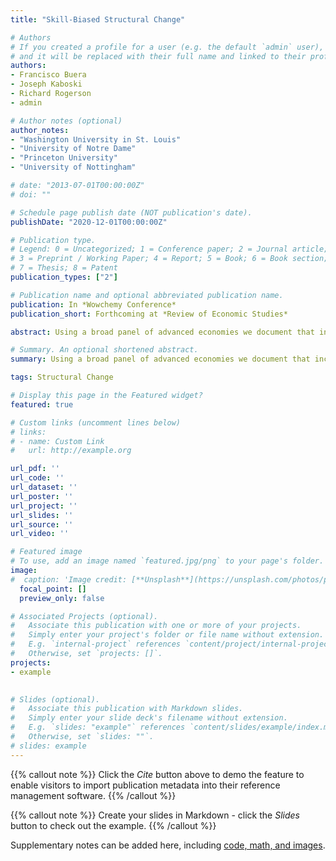 ```yaml
---
title: "Skill-Biased Structural Change"

# Authors
# If you created a profile for a user (e.g. the default `admin` user), write the username (folder name) here 
# and it will be replaced with their full name and linked to their profile.
authors:
- Francisco Buera
- Joseph Kaboski
- Richard Rogerson
- admin

# Author notes (optional)
author_notes:
- "Washington University in St. Louis"
- "University of Notre Dame"
- "Princeton University"
- "University of Nottingham"

# date: "2013-07-01T00:00:00Z"
# doi: ""

# Schedule page publish date (NOT publication's date).
publishDate: "2020-12-01T00:00:00Z"

# Publication type.
# Legend: 0 = Uncategorized; 1 = Conference paper; 2 = Journal article;
# 3 = Preprint / Working Paper; 4 = Report; 5 = Book; 6 = Book section;
# 7 = Thesis; 8 = Patent
publication_types: ["2"]

# Publication name and optional abbreviated publication name.
publication: In *Wowchemy Conference*
publication_short: Forthcoming at *Review of Economic Studies*

abstract: Using a broad panel of advanced economies we document that increases in GDP per capita are associated with a systematic shift in the composition of value added to sectors that are intensive in high-skill labor, a process we label as skill-biased structural change. It follows that further development in these economies leads to an increase in the relative demand for skilled labor. We develop a quantitative two-sector model of this process as a laboratory to assess the sources of the rise of the skill premium in the US and a set of ten other advanced economies, over the period 1977 to 2005. For the US, we find that the sector-specific skill neutral component of technical change accounts for 18-24% of the overall increase of the skill premium due to technical change, and that the mechanism through which this component of technical change affects the skill premium is via skill biased structural change.

# Summary. An optional shortened abstract.
summary: Using a broad panel of advanced economies we document that increases in GDP per capita are associated with a systematic shift in the composition of value added to sectors that are intensive in high-skill labor, a process we label as skill-biased structural change. It follows that further development in these economies leads to an increase in the relative demand for skilled labor. We develop a quantitative two-sector model of this process as a laboratory to assess the sources of the rise of the skill premium in the US and a set of ten other advanced economies, over the period 1977 to 2005. For the US, we find that the sector-specific skill neutral component of technical change accounts for 18-24% of the overall increase of the skill premium due to technical change, and that the mechanism through which this component of technical change affects the skill premium is via skill biased structural change.

tags: Structural Change

# Display this page in the Featured widget?
featured: true

# Custom links (uncomment lines below)
# links:
# - name: Custom Link
#   url: http://example.org

url_pdf: ''
url_code: ''
url_dataset: ''
url_poster: ''
url_project: ''
url_slides: ''
url_source: ''
url_video: ''

# Featured image
# To use, add an image named `featured.jpg/png` to your page's folder. 
image:
#  caption: 'Image credit: [**Unsplash**](https://unsplash.com/photos/pLCdAaMFLTE)'
  focal_point: []
  preview_only: false

# Associated Projects (optional).
#   Associate this publication with one or more of your projects.
#   Simply enter your project's folder or file name without extension.
#   E.g. `internal-project` references `content/project/internal-project/index.md`.
#   Otherwise, set `projects: []`.
projects:
- example
    

# Slides (optional).
#   Associate this publication with Markdown slides.
#   Simply enter your slide deck's filename without extension.
#   E.g. `slides: "example"` references `content/slides/example/index.md`.
#   Otherwise, set `slides: ""`.
# slides: example
---
```


{{% callout note %}}
Click the *Cite* button above to demo the feature to enable visitors to import publication metadata into their reference management software.
{{% /callout %}}

{{% callout note %}}
Create your slides in Markdown - click the *Slides* button to check out the example.
{{% /callout %}}

Supplementary notes can be added here, including [code, math, and images](https://wowchemy.com/docs/writing-markdown-latex/).
